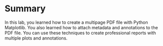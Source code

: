 # Summary

In this lab, you learned how to create a multipage PDF file with Python Matplotlib. You also learned how to attach metadata and annotations to the PDF file. You can use these techniques to create professional reports with multiple plots and annotations.
